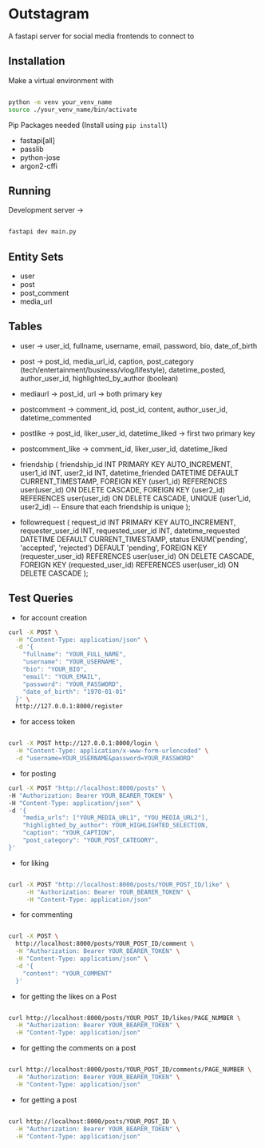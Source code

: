 # Outstagram

A fastapi server for social media frontends to connect to


## Installation

Make a virtual environment with

```bash

python -m venv your_venv_name
source ./your_venv_name/bin/activate

```

Pip Packages needed (Install using `pip install`)
- fastapi[all]
- passlib
- python-jose
- argon2-cffi


## Running

Development server ->

```bash

fastapi dev main.py

```


## Entity Sets
- user
- post
- post_comment
- media_url

## Tables
- user -> user_id, fullname, username, email, password, bio, date_of_birth
- post -> post_id, media_url_id, caption, post_category (tech/entertainment/business/vlog/lifestyle), datetime_posted, author_user_id, highlighted_by_author (boolean)
- mediaurl -> post_id, url -> both primary key
- postcomment -> comment_id, post_id, content, author_user_id, datetime_commented
- postlike -> post_id, liker_user_id, datetime_liked -> first two primary key
- postcomment_like -> comment_id, liker_user_id, datetime_liked
- friendship (
    friendship_id INT PRIMARY KEY AUTO_INCREMENT,
    user1_id INT,
    user2_id INT,
    datetime_friended DATETIME DEFAULT CURRENT_TIMESTAMP,
    FOREIGN KEY (user1_id) REFERENCES user(user_id) ON DELETE CASCADE,
    FOREIGN KEY (user2_id) REFERENCES user(user_id) ON DELETE CASCADE,
    UNIQUE (user1_id, user2_id)  -- Ensure that each friendship is unique
);

- followrequest (
    request_id INT PRIMARY KEY AUTO_INCREMENT,
    requester_user_id INT,
    requested_user_id INT,
    datetime_requested DATETIME DEFAULT CURRENT_TIMESTAMP,
    status ENUM('pending', 'accepted', 'rejected') DEFAULT 'pending',
    FOREIGN KEY (requester_user_id) REFERENCES user(user_id) ON DELETE CASCADE,
    FOREIGN KEY (requested_user_id) REFERENCES user(user_id) ON DELETE CASCADE
);


## Test Queries

- for account creation

```bash
curl -X POST \
  -H "Content-Type: application/json" \
  -d '{
    "fullname": "YOUR_FULL_NAME",
    "username": "YOUR_USERNAME",
    "bio": "YOUR_BIO",
    "email": "YOUR_EMAIL",
    "password": "YOUR_PASSWORD",
    "date_of_birth": "1970-01-01"
  }' \
  http://127.0.0.1:8000/register

```

- for access token

```bash

curl -X POST http://127.0.0.1:8000/login \
  -H "Content-Type: application/x-www-form-urlencoded" \
  -d "username=YOUR_USERNAME&password=YOUR_PASSWORD"
```


- for posting

```bash
curl -X POST "http://localhost:8000/posts" \
-H "Authorization: Bearer YOUR_BEARER_TOKEN" \
-H "Content-Type: application/json" \
-d '{
    "media_urls": ["YOUR_MEDIA_URL1", "YOU_MEDIA_URL2"],
    "highlighted_by_author": YOUR_HIGHLIGHTED_SELECTION,
    "caption": "YOUR_CAPTION",
    "post_category": "YOUR_POST_CATEGORY",
}'

```

- for liking
```bash

curl -X POST "http://localhost:8000/posts/YOUR_POST_ID/like" \
     -H "Authorization: Bearer YOUR_BEARER_TOKEN" \
     -H "Content-Type: application/json"
```

- for commenting

```bash

curl -X POST \
  http://localhost:8000/posts/YOUR_POST_ID/comment \
  -H "Authorization: Bearer YOUR_BEARER_TOKEN" \
  -H "Content-Type: application/json" \
  -d '{
    "content": "YOUR_COMMENT"
  }'
```

- for getting the likes on a Post

```bash

curl http://localhost:8000/posts/YOUR_POST_ID/likes/PAGE_NUMBER \
  -H "Authorization: Bearer YOUR_BEARER_TOKEN" \
  -H "Content-Type: application/json"

```

- for getting the comments on a post

```bash

curl http://localhost:8000/posts/YOUR_POST_ID/comments/PAGE_NUMBER \
  -H "Authorization: Bearer YOUR_BEARER_TOKEN" \
  -H "Content-Type: application/json"

```

- for getting a post

```bash

curl http://localhost:8000/posts/YOUR_POST_ID \
  -H "Authorization: Bearer YOUR_BEARER_TOKEN" \
  -H "Content-Type: application/json"

```
